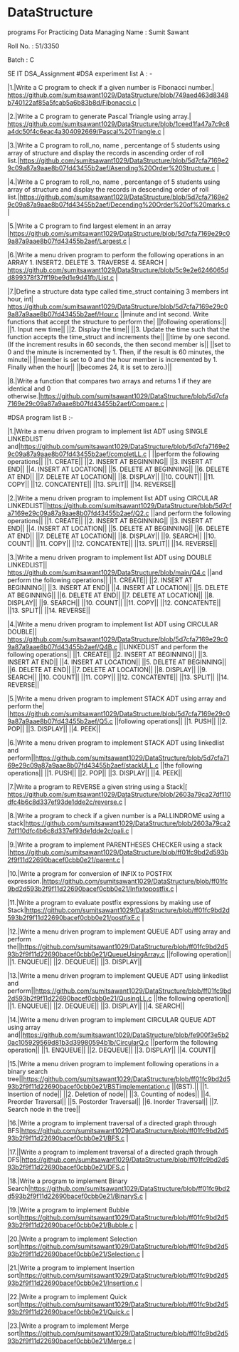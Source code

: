 # DataStructure
programs For Practicing Data Managing
Name : Sumit Sawant

Roll No. : 51/3350

Batch : C

SE IT
DSA_Assignment
#DSA experiment list A : -

|1.|Write a C program to check if a given number is Fibonacci number.| https://github.com/sumitsawant1029/DataStructure/blob/749aed463d8348b740122af85a5fcab5a6b83b8d/Fibonacci.c |

|2.|Write a C program to generate Pascal Triangle using array.| https://github.com/sumitsawant1029/DataStructure/blob/1ceed1fa47a7c9c8a4dc50f4c6eac4a304092669/Pascal%20Triangle.c |

|3.|Write a C program to roll_no, name , percentange of 5 students using array of structure and display the records in ascending order of roll list.|https://github.com/sumitsawant1029/DataStructure/blob/5d7cfa7169e29c09a87a9aae8b07fd43455b2aef/Asending%20Order%20Structure.c |

|4.|Write a C program to roll_no, name , percentange of 5 students using array of structure and display the records in descending order of roll list.|https://github.com/sumitsawant1029/DataStructure/blob/5d7cfa7169e29c09a87a9aae8b07fd43455b2aef/Decending%20Order%20of%20marks.c |

|5.|Write a C program to find largest element in an array |https://github.com/sumitsawant1029/DataStructure/blob/5d7cfa7169e29c09a87a9aae8b07fd43455b2aef/Largest.c |

|6.|Write a menu driven program to perform the following operations in an ARRAY 1. INSERT2. DELETE 3. TRAVERSE 4. SEARCH | https://github.com/sumitsawant1029/DataStructure/blob/5c9e2e6246065dd899378f37ff19be9d1e9d41fb/List.c |

|7.|Define a structure data type called time_struct containing 3 members int hour, int| https://github.com/sumitsawant1029/DataStructure/blob/5d7cfa7169e29c09a87a9aae8b07fd43455b2aef/Hour.c  ||minute and int second. Write functions that accept the structure to perform the| ||following operations:|| ||1. Input new time|| ||2. Display the time|| ||3. Update the time such that the function accepts the time_struct and increments the|| ||time by one second.(If the increment results in 60 seconds, the then second member is|| ||set to 0 and the minute is incremented by 1. Then, if the result is 60 minutes, the minute|| ||member is set to 0 and the hour member is incremented by 1. Finally when the hour|| ||becomes 24, it is set to zero.)||

|8.|Write a function that compares two arrays and returns 1 if they are identical and 0 otherwise.|https://github.com/sumitsawant1029/DataStructure/blob/5d7cfa7169e29c09a87a9aae8b07fd43455b2aef/Compare.c  |


#DSA program list B :-

|1.|Write a menu driven program to implement list ADT using SINGLE LINKEDLIST and|https://github.com/sumitsawant1029/DataStructure/blob/5d7cfa7169e29c09a87a9aae8b07fd43455b2aef/completLL.c | ||perform the following operations|| ||1. CREATE|| ||2. INSERT AT BEGINNING|| ||3. INSERT AT END|| ||4. INSERT AT LOCATION|| ||5. DELETE AT BEGINNING|| ||6. DELETE AT END|| ||7. DELETE AT LOCATION|| ||8. DISPLAY|| ||10. COUNT|| ||11. COPY|| ||12. CONCATENTE|| ||13. SPLIT|| ||14. REVERSE||

|2.|Write a menu driven program to implement list ADT using CIRCULAR LINKEDLIST||https://github.com/sumitsawant1029/DataStructure/blob/5d7cfa7169e29c09a87a9aae8b07fd43455b2aef/Q2.c ||and perform the following operations|| ||1. CREATE|| ||2. INSERT AT BEGINNING|| ||3. INSERT AT END|| ||4. INSERT AT LOCATION|| ||5. DELETE AT BEGINNING|| ||6. DELETE AT END|| ||7. DELETE AT LOCATION|| ||8. DISPLAY|| ||9. SEARCH|| ||10. COUNT|| ||11. COPY|| ||12. CONCATENTE|| ||13. SPLIT|| ||14. REVERSE||

|3.|Write a menu driven program to implement list ADT using DOUBLE LINKEDLIST|| https://github.com/sumitsawant1029/DataStructure/blob/main/Q4.c ||and perform the following operations|| ||1. CREATE|| ||2. INSERT AT BEGINNING|| ||3. INSERT AT END|| ||4. INSERT AT LOCATION|| ||5. DELETE AT BEGINNING|| ||6. DELETE AT END|| ||7. DELETE AT LOCATION|| ||8. DISPLAY|| ||9. SEARCH|| ||10. COUNT|| ||11. COPY|| ||12. CONCATENTE|| ||13. SPLIT|| ||14. REVERSE||

|4.|Write a menu driven program to implement list ADT using CIRCULAR DOUBLE|| https://github.com/sumitsawant1029/DataStructure/blob/5d7cfa7169e29c09a87a9aae8b07fd43455b2aef/Q4B.c ||LINKEDLIST and perform the following operations|| ||1. CREATE|| ||2. INSERT AT BEGINNING|| ||3. INSERT AT END|| ||4. INSERT AT LOCATION|| ||5. DELETE AT BEGINNING|| ||6. DELETE AT END|| ||7. DELETE AT LOCATION|| ||8. DISPLAY|| ||9. SEARCH|| ||10. COUNT|| ||11. COPY|| ||12. CONCATENTE|| ||13. SPLIT|| ||14. REVERSE||

|5.|Write a menu driven program to implement STACK ADT using array and perform the| |https://github.com/sumitsawant1029/DataStructure/blob/5d7cfa7169e29c09a87a9aae8b07fd43455b2aef/Q5.c ||following operations|| ||1. PUSH|| ||2. POP|| ||3. DISPLAY|| ||4. PEEK||

|6.|Write a menu driven program to implement STACK ADT using linkedlist and perform||https://github.com/sumitsawant1029/DataStructure/blob/5d7cfa7169e29c09a87a9aae8b07fd43455b2aef/stackULL.c ||the following operations|| ||1. PUSH|| ||2. POP|| ||3. DISPLAY|| ||4. PEEK||

|7.|Write a program to REVERSE a given string using a Stack|[ https://github.com/sumitsawant1029/DataStructure/blob/2603a79ca27df110dfc4b6c8d337ef93de1dde2c/reverse.c |

|8.|Write a program to check if a given number is a PALLINDROME using a stack|https://github.com/sumitsawant1029/DataStructure/blob/2603a79ca27df110dfc4b6c8d337ef93de1dde2c/pali.c |

|9.|Write a program to implement PARENTHESES CHECKER using a stack |https://github.com/sumitsawant1029/DataStructure/blob/ff01fc9bd2d593b2f9f11d22690bacef0cbb0e21/parent.c |

|10.|Write a program for conversion of INFIX to POSTFIX expression.|https://github.com/sumitsawant1029/DataStructure/blob/ff01fc9bd2d593b2f9f11d22690bacef0cbb0e21/Infixtopostfix.c |

|11.|Write a program to evaluate postfix expressions by making use of Stack|https://github.com/sumitsawant1029/DataStructure/blob/ff01fc9bd2d593b2f9f11d22690bacef0cbb0e21/postfixE.c |

|12.|Write a menu driven program to implement QUEUE ADT using array and perform the||https://github.com/sumitsawant1029/DataStructure/blob/ff01fc9bd2d593b2f9f11d22690bacef0cbb0e21/QueueUsingArray.c ||following operation|| ||1. ENQUEUE|| ||2. DEQUEUE|| ||3. DISPLAY||

|13.|Write a menu driven program to implement QUEUE ADT using linkedlist and perform||https://github.com/sumitsawant1029/DataStructure/blob/ff01fc9bd2d593b2f9f11d22690bacef0cbb0e21/QusingLL.c ||the following operation|| ||1. ENQUEUE|| ||2. DEQUEUE|| ||3. DISPLAY|| ||4. SEARCH||

|14.|Write a menu driven program to implement CIRCULAR QUEUE ADT using array and||https://github.com/sumitsawant1029/DataStructure/blob/fe900f3e5b20ac105929569d81b3d39980594b1b/CircularQ.c ||perform the following operation|| ||1. ENQUEUE|| ||2. DEQUEUE|| ||3. DISPLAY|| ||4. COUNT||

|15.|Write a menu driven program to implement following operations in a binary search tree||https://github.com/sumitsawant1029/DataStructure/blob/ff01fc9bd2d593b2f9f11d22690bacef0cbb0e21/BSTimplementation.c ||(BST).|| ||1. Insertion of node|| ||2. Deletion of node|| ||3. Counting of nodes|| ||4. Preorder Traversal|| ||5. Postorder Traversal|| ||6. Inorder Traversal|| ||7. Search node in the tree||

|16.|Write a program to implement traversal of a directed graph through BFS|https://github.com/sumitsawant1029/DataStructure/blob/ff01fc9bd2d593b2f9f11d22690bacef0cbb0e21/BFS.c |

|17.||Write a program to implement traversal of a directed graph through DFS|https://github.com/sumitsawant1029/DataStructure/blob/ff01fc9bd2d593b2f9f11d22690bacef0cbb0e21/DFS.c |

|18.|Write a program to implement Binary Search|https://github.com/sumitsawant1029/DataStructure/blob/ff01fc9bd2d593b2f9f11d22690bacef0cbb0e21/BinaryS.c |

|19.|Write a program to implement Bubble sort|https://github.com/sumitsawant1029/DataStructure/blob/ff01fc9bd2d593b2f9f11d22690bacef0cbb0e21/Bubble.c |

|20.|Write a program to implement Selection sort|https://github.com/sumitsawant1029/DataStructure/blob/ff01fc9bd2d593b2f9f11d22690bacef0cbb0e21/Selection.c |

|21.|Write a program to implement Insertion sort|https://github.com/sumitsawant1029/DataStructure/blob/ff01fc9bd2d593b2f9f11d22690bacef0cbb0e21/Insertion.c |

|22.|Write a program to implement Quick sort|https://github.com/sumitsawant1029/DataStructure/blob/ff01fc9bd2d593b2f9f11d22690bacef0cbb0e21/Quick.c |

|23.|Write a program to implement Merge sort|https://github.com/sumitsawant1029/DataStructure/blob/ff01fc9bd2d593b2f9f11d22690bacef0cbb0e21/Merge.c |
